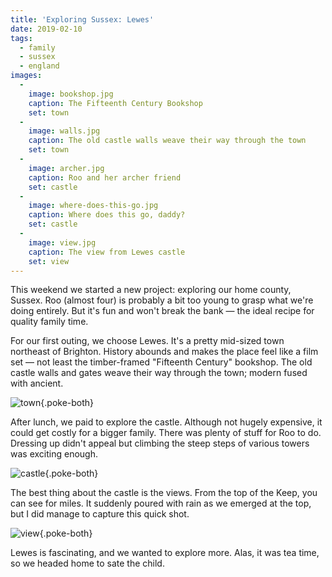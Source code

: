 ```yaml
---
title: 'Exploring Sussex: Lewes'
date: 2019-02-10
tags:
  - family
  - sussex
  - england
images:
  -
    image: bookshop.jpg
    caption: The Fifteenth Century Bookshop
    set: town
  -
    image: walls.jpg
    caption: The old castle walls weave their way through the town
    set: town
  -
    image: archer.jpg
    caption: Roo and her archer friend
    set: castle
  -
    image: where-does-this-go.jpg
    caption: Where does this go, daddy?
    set: castle
  -
    image: view.jpg
    caption: The view from Lewes castle
    set: view 
---
```

This weekend we started a new project: exploring our home county, Sussex. Roo (almost four) is probably a bit too young to grasp what we're doing entirely. But it's fun and won't break the bank — the ideal recipe for quality family time. 

For our first outing, we choose Lewes. It's a pretty mid-sized town northeast of Brighton. History abounds and makes the place feel like a film set — not least the timber-framed "Fifteenth Century" bookshop. The old castle walls and gates weave their way through the town; modern fused with ancient. 

![town](url){.poke-both}

After lunch, we paid to explore the castle. Although not hugely expensive, it could get costly for a bigger family. There was plenty of stuff for Roo to do. Dressing up didn't appeal but climbing the steep steps of various towers was exciting enough. 

![castle](url){.poke-both}

The best thing about the castle is the views. From the top of the Keep, you can see for miles. It suddenly poured with rain as we emerged at the top, but I did manage to capture this quick shot.

![view](url){.poke-both}

Lewes is fascinating, and we wanted to explore more. Alas, it was tea time, so we headed home to sate the child.